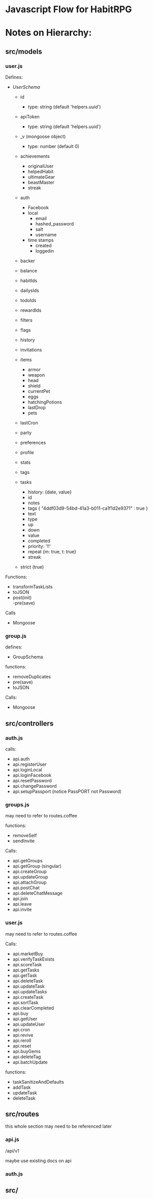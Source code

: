 # Javascript Flow for HabitRPG

# Notes on Hierarchy:
## src/models
### user.js  
Defines:  

- *UserSchema* 
    - id
        - type: string (default 'helpers.uuid')
    - apiToken  
        - type: string (default 'helpers.uuid')
    - _v (mongoose object)  
        - type: number (default 0)
    - achievements  
        - originalUser
        - helpedHabit
        - ultimateGear
        - beastMaster
        - streak
    - auth  
        - Facebook
        - local
            - email
            - hashed_password
            - salt
            - username
        - time stamps
            - created
            - loggedin
    - backer
    
    - balance  
    - habitIds    
    - dailysIds  
    - todoIds  
    - rewardIds  
    - filters  
    
    - flags  
    - history  
    - invitations 
    
    - items
        - armor  
        - weapon  
        - head  
        - shield
        - currentPet  
        - eggs  
        - hatchingPotions  
        - lastDrop  
        - pets  
    - lastCron  
    - party  
    - preferences  
    - profile  
    - stats  
    - tags  
    - tasks
        - history: {date, value}  
        - id  
        - notes  
        - tags { "4ddf03d9-54bd-41a3-b011-ca1f1d2e9371" : true }  
        - text  
        - type  
        - up  
        - down  
        - value  
        - completed  
        - priority: '!!'  
        - repeat {m: true, t: true}  
        - streak  
    
    - strict (true)




Functions:  
- transformTaskLists  
- toJSON  
- post(init)    
-pre(save)  

Calls  
- Mongoose  

### group.js  
defines:  
- GroupSchema

functions:  
- removeDuplicates  
- pre(save)  
- toJSON  

Calls:  
- Mongoose

## src/controllers

### auth.js

calls:  
- api.auth  
- api.registerUser  
- api.loginLocal  
- api.loginFacebook  
- api.resetPassword  
- api.changePassword  
- api.setupPassport (notice PassPORT not Password)  

### groups.js
may need to refer to routes.coffee

functions:  
- removeSelf  
- sendInvite

Calls:  
- api.getGroups  
- api.getGroup (singular)  
- api.createGroup  
- api.updateGroup  
- api.attachGroup  
- api.postChat  
- api.deleteChatMessage  
- api.join  
- api.leave  
- api.invite  

### user.js
may need to refer to routes.coffee

Calls:  
- api.marketBuy  
- api.verifyTaskExists  
- api.scoreTask  
- api.getTasks  
- api.getTask  
- api.deleteTask  
- api.updateTask  
- api.updateTasks  
- api.createTask  
- api.sortTask  
- api.clearCompleted  
- api.buy  
- api.getUser  
- api.updateUser  
- api.cron  
- api.revive  
- api.reroll  
- api.reset  
- api.buyGems  
- api.deleteTag  
- api.batchUpdate  

functions:  
- taskSanitizeAndDefaults  
- addTask  
- updateTask  
- deleteTask  

## src/routes
this whole section may need to be referenced later
### api.js
/api/v1

maybe use existing docs on api

### auth.js

## src/


